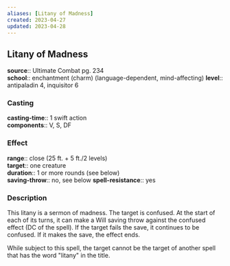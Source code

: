 ```yaml
---
aliases: [Litany of Madness]
created: 2023-04-27
updated: 2023-04-28
---
```


## Litany of Madness

**source**:: Ultimate Combat pg. 234  
**school**:: enchantment (charm) (language-dependent, mind-affecting)
**level**:: antipaladin 4, inquisitor 6

### Casting

**casting-time**:: 1 swift action  
**components**:: V, S, DF

### Effect

**range**:: close (25 ft. + 5 ft./2 levels)  
**target**:: one creature  
**duration**:: 1 or more rounds (see below)  
**saving-throw**:: no, see below
**spell-resistance**:: yes

### Description

This litany is a sermon of madness. The target is confused. At the start of each of its turns, it can make a Will saving throw against the confused effect (DC of the spell). If the target fails the save, it continues to be confused. If it makes the save, the effect ends.  
  
While subject to this spell, the target cannot be the target of another spell that has the word "litany" in the title.

